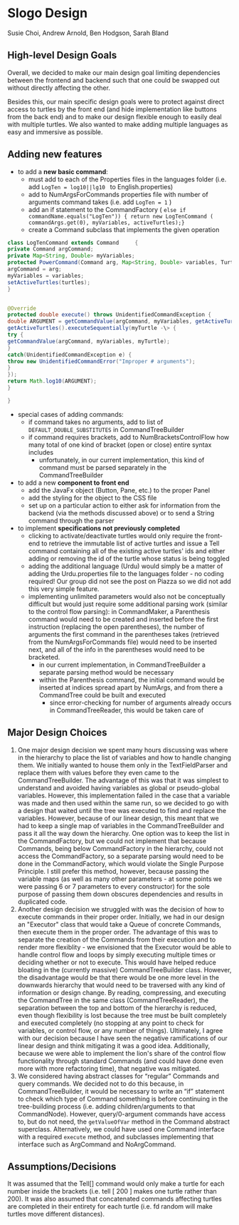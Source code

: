 # Slogo Design

Susie Choi, Andrew Arnold, Ben Hodgson, Sarah Bland

## High-level Design Goals

Overall, we decided to make our main design goal limiting dependencies between the frontend and backend such that one could be swapped out without directly affecting the other.


Besides this, our main specific design goals were to protect against direct access to turtles by the front end (and hide implementation like buttons from the back end) and to make our design flexible enough to easily deal with multiple turtles. We also wanted to make adding multiple languages as easy and immersive as possible. 

## Adding new features

- to add a **new basic command**:
	- must add to each of the Properties files in the languages folder (i.e. add `LogTen = log10||lg10 ` to English.properties)
	- add to NumArgsForCommands properties file with number of arguments command takes (i.e. add `LogTen = 1` )
	- add an if statement to the CommandFactory ( `else if commandName.equals("LogTen")) { return new LogTenCommand ( commandArgs.get(0), myVariables, activeTurtles);}`
	- create a Command subclass that implements the given operation

```java
class LogTenCommand extends Command		{
private Command argCommand;
private Map<String, Double> myVariables;
protected PowerCommand(Command arg, Map<String, Double> variables, Turtle turtles) {
argCommand = arg;
myVariables = variables;
setActiveTurtles(turtles);
}


@Override
protected double execute() throws UnidentifiedCommandException {
double ARGUMENT = getCommandValue(argCommand, myVariables, getActiveTurtles().toSingleTurtle());
getActiveTurtles().executeSequentially(myTurtle -\> {
try {
getCommandValue(argCommand, myVariables, myTurtle);
}
catch(UnidentifiedCommandException e) {
throw new UnidentifiedCommandError("Improper # arguments");
}
});
return Math.log10(ARGUMENT);
}

}
```

- special cases of adding commands:
	- if command takes no arguments, add to list of `DEFAULT_DOUBLE_SUBSTITUTES` in CommandTreeBuilder
	- if command requires brackets, add to NumBracketsControlFlow how many total of one kind of bracket (open or close) entire syntax includes
		- unfortunately, in our current implementation, this kind of command must be parsed separately in the CommandTreeBuilder
- to add a new **component to front end**
	- add the JavaFx object (Button, Pane, etc.) to the proper Panel
	- add the styling for the object to the CSS file
	- set up on a particular action to either ask for information from the backend (via the methods discussed above) or to send a String command through the parser
- to implement **specifications not previously completed**
	- clicking to activate/deactivate turtles would only require the front-end to retrieve the immutable list of active turtles and issue a Tell command containing all of the existing active turtles' ids and either adding or removing the id of the turtle whose status is being toggled
	- adding the additional language (Urdu) would simply be a matter of adding the Urdu.properties file to the languages folder - no coding required! Our group did not see the post on Piazza so we did not add this very simple feature.
	- implementing unlimited parameters would also not be conceptually difficult but would just require some additional parsing work (similar to the control flow parsing): in CommandMaker, a Parenthesis command would need to be created and inserted before the first instruction (replacing the open parentheses), the number of arguments the first command in the parentheses takes (retrieved from the NumArgsForCommands file) would need to be inserted next, and all of the info in the parentheses would need to be bracketed.
		- in our current implementation, in CommandTreeBuilder a separate parsing method would be necessary
		- within the Parenthesis command, the initial command would be inserted at indices spread apart by NumArgs, and from there a CommandTree could be built and executed
			- since error-checking for number of arguments already occurs in CommandTreeReader, this would be taken care of


## Major Design Choices

1. One major design decision we spent many hours discussing was where in the hierarchy to place the list of variables and how to handle changing them. We initially wanted to house them only in the TextFieldParser and replace them with values before they even came to the CommandTreeBuilder. The advantage of this was that it was simplest to understand and avoided having variables as global or pseudo-global variables. However, this implementation failed in the case that a variable was made and then used within the same run, so we decided to go with a design that waited until the tree was executed to find and replace the variables. However, because of our linear design, this meant that we had to keep a single map of variables in the CommandTreeBuilder and pass it all the way down the hierarchy. One option was to keep the list in the CommandFactory, but we could not implement that because Commands, being below CommandFactory in the hierarchy, could not access the CommandFactory, so a separate parsing would need to be done in the CommandFactory, which would violate the Single Purpose Principle. I still prefer this method, however, because passing the variable maps (as well as many other parameters - at some points we were passing 6 or 7 parameters to every constructor) for the sole purpose of passing them down obscures dependencies and results in duplicated code.
2. Another design decision we struggled with was the decision of how to execute commands in their proper order. Initially, we had in our design an "Executor" class that would take a Queue of concrete Commands, then execute them in the proper order. The advantage of this was to separate the creation of the Commands from their execution and to render more flexiblity - we envisioned that the Executor would be able to handle control flow and loops by simply executing multiple times or deciding whether or not to execute. This would have helped reduce bloating in the (currently massive) CommandTreeBuilder class. However, the disadvantage would be that there would be one more level in the downwards hierarchy that would need to be traversed with any kind of information or design change. By reading, compressing, and executing the CommandTree in the same class (CommandTreeReader), the separation between the top and bottom of the hierarchy is reduced, even though flexibility is lost because the tree must be built completely and executed completely (no stopping at any point to check for variables, or control flow, or any number of things). Ultimately, I agree with our decision because I have seen the negative ramifications of our linear design and think mitigating it was a good idea. Additionally, because we were able to implement the lion's share of the control flow functionality through standard Commands (and could have done even more with more refactoring time), that negative was mitigated.
3. We considered having abstract classes for “regular” Commands and query commands. We decided not to do this because, in CommandTreeBuilder, it would be necessary to write an “if” statement to check which type of Command something is before continuing in the tree-building process (i.e. adding children/arguments to that CommandNode). However, query/0-argument commands have access to, but do not need, the `getValueOfVar` method in the Command abstract superclass. Alternatively, we could have used one Command interface with a required `execute` method, and subclasses implementing that interface such as ArgCommand and NoArgCommand. 


## Assumptions/Decisions
It was assumed that the Tell[] command would only make a turtle for each number inside the brackets (i.e. tell [ 200 ] makes one turtle rather than 200). It was also assumed that concatenated commands affecting turtles are completed in their entirety for each turtle (i.e. fd random will make turtles move different distances).
